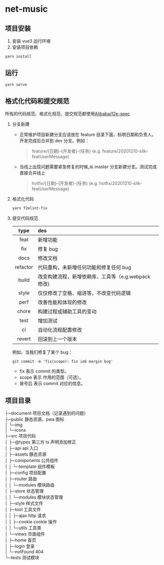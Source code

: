 # net-music

## 项目安装

1. 安装 vue3 运行环境
2. 安装项目依赖

```bash
yarn install
```

## 运行

```bash
yarn serve
```

## 格式化代码和提交规范

所有的代码规范、格式化规范、提交规范都使用[Alibaba/f2e-spec](https://github.com/alibaba/f2e-spec)

1. 分支新建

   - 正常维护项目新建分支应该放在 feature 目录下面，标明日期和负责人。开发完成后合并到 dev 分支。例如：

     > feature/(日期)-(开发者)-(任务) (e.g. feature/20201210-silk-featUserMessage)

   - 当线上出现问题需要紧急修复的时候,从 master 分支新建分支。测试完成直接合并线上
     > hotfix/(日期)-(开发者)-(任务) (e.g. hotfix/20201210-silk-featUserMessage)

2. 格式化代码

    ```bash
    yarn f2elint-fix
    ```

3. 提交代码规范

    |   type   | des                                                 |
    | :------: | :-------------------------------------------------- |
    |   feat   | 新增功能                                            |
    |   fix    | 修复 bug                                            |
    |   docs   | 修改文档                                            |
    | refactor | 代码重构，未新增任何功能和修复任何 bug              |
    |  build   | 改变构建流程，新增依赖库、工具等（e.g.webpack 修改) |
    |  style   | 仅仅修改了空格、缩进等，不改变代码逻辑              |
    |   perf   | 改善性能和体现的修改                                |
    |  chore   | 构建过程或辅助工具的变动                            |
    |   test   | 增加测试                                            |
    |    ci    | 自动化流程配置修改                                  |
    |  revert  | 回滚到上一个版本                                    |

    例如，当我们修复了某个 bug：

    ```git
    git commit -m 'fix(scope): fix ie6 margin bug'
    ```

    - fix 表示 commit 的类型。
    - scope 表示 作用的范围（可选）。
    - 冒号后 表示 commit 对应的信息。

## 项目目录
<!-- markdownlint-disable -->
├─document 项目文档（记录遇到的问题）  
├─public 静态资源，pwa 图标  
│ └─img  
│ └─icons  
├─src 项目代码  
│ ├─@types 第三方 ts 声明添加修正  
│ ├─api api 入口  
│ ├─assets 静态资源  
│ ├─components 公共组件  
│ │ └─template 组件模板  
│ ├─config 项目配置  
│ ├─router 路由  
│ │ └─modules 模块路由  
│ ├─store 状态管理  
│ │ └─modules 模块状态管理  
│ ├─style 样式文件  
│ ├─tool 工具文件  
│ │ ├─ajax http 请求  
│ │ ├─cookie cookie 操作  
│ │ └─utils 工具类  
│ └─views 页面组件  
│ ├─home 首页  
│ ├─login 登录  
│ └─notFound 404  
└─tests 测试模块
<!-- markdownlint-restore -->